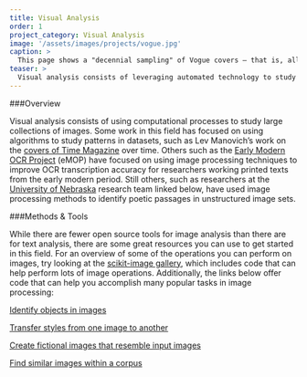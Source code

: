 ```yaml
---
title: Visual Analysis
order: 1
project_category: Visual Analysis
image: '/assets/images/projects/vogue.jpg'
caption: >
  This page shows a "decennial sampling" of Vogue covers — that is, all the covers in one year, every ten years. Overlaying each of the covers for a given year generates a mean RGB value for each pixel.
teaser: >
  Visual analysis consists of leveraging automated technology to study patterns in large visual cultural collections. Click to read about visual analysis techniques and tools.
---
```


###Overview

Visual analysis consists of using computational processes to study large collections of images. Some work in this field has focused on using algorithms to study patterns in datasets, such as Lev Manovich’s work on the [covers of Time Magazine](http://manovich.net/index.php/exhibitions/timeline) over time. Others such as the [Early Modern OCR Project](http://emop.tamu.edu/) (eMOP) have focused on using image processing techniques to improve OCR transcription accuracy for researchers working printed texts from the early modern period. Still others, such as researchers at the [University of Nebraska](http://netnebraska.org/article/culture/943643/how-find-poem-200-year-old-newspapers) research team linked below, have used image processing methods to identify poetic passages in unstructured image sets.

###Methods &amp; Tools

While there are fewer open source tools for image analysis than there are for text analysis, there are some great resources you can use to get started in this field. For an overview of some of the operations you can perform on images, try looking at the [scikit-image gallery](http://scikit-image.org/docs/stable/auto_examples/), which includes code that can help perform lots of image operations. Additionally, the links below offer code that can help you accomplish many popular tasks in image processing:

[Identify objects in images](https://www.tensorflow.org/tutorials/image_recognition)

[Transfer styles from one image to another](https://github.com/lengstrom/fast-style-transfer)

[Create fictional images that resemble input images](https://github.com/carpedm20/BEGAN-tensorflow)

[Find similar images within a corpus](http://douglasduhaime.com/posts/identifying-similar-images-with-tensorflow.html)